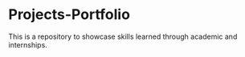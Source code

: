 # Projects-Portfolio
This is a repository to showcase skills learned through academic and internships.

